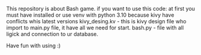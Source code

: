 This repository is about Bash game.
if you want to use this code:
at first you must have installed or use venv with python 3.10 because kivy have conflicts whis latest versions
kivy_desing.kv - this is kivy design file who import to main.py file, it have all we need for start.
bash.py - file with all ligick and connection to ur database.

Have fun with using :)
